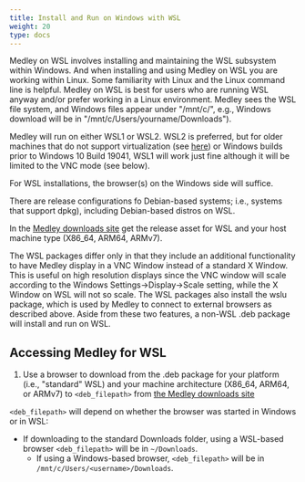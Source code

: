 ```yaml
---
title: Install and Run on Windows with WSL
weight: 20
type: docs
---
```



Medley on WSL involves installing and maintaining the WSL subsystem within Windows. And when installing and using Medley on WSL you are working within Linux. Some familiarity with Linux and the Linux command line is helpful.  Medley on WSL is best for users who are running WSL anyway and/or prefer working in a Linux environment. Medley sees the WSL file system, and Windows files appear under "/mnt/c/", e.g., Windows download will be in "/mnt/c/Users/yourname/Downloads").

Medley will run on either WSL1 or WSL2.  WSL2 is preferred, but for older machines that do not support virtualization (see 
[here](https://learn.microsoft.com/en-us/virtualization/hyper-v-on-windows/reference/hyper-v-requirements))
or Windows builds prior to Windows 10 Build 19041, WSL1 will work just fine although it will be limited to the VNC mode (see below).

For WSL installations, the browser(s) on the Windows side will suffice.

There are release configurations fo Debian-based systems; i.e., systems that support dpkg), including Debian-based distros on WSL.

In the [Medley downloads site](https://online.interlisp.org/downloads/medley_downloads.html) get the release asset for WSL and your host machine type (X86_64, ARM64, ARMv7).

The WSL packages differ only in 
that they include an additional functionality to have Medley display in a VNC Window
instead of a standard X Window.  This is useful on high resolution displays since
the VNC window will scale according to the Windows Settings->Display->Scale setting,
while the X Window on WSL will not so scale. The WSL packages also install the wslu
package, which is used by Medley to connect to external browsers as described above.
Aside from these two features, a non-WSL .deb package will install and run on WSL.

## Accessing Medley for WSL

1.  Use a browser to download from the .deb package for your platform (i.e., "standard" WSL) and your machine 	architecture (X86_64, ARM64, or ARMv7) to `<deb_filepath>` from [the Medley downloads site](https://online.interlisp.org/downloads/medley_downloads.html)
	
 `<deb_filepath>` will depend on whether the browser was started in Windows or in WSL:
 * If downloading to the standard Downloads folder, using a WSL-based browser `<deb_filepath>` will be in `~/Downloads`.  
	* If using a Windows-based browser, `<deb_filepath>` will be in `/mnt/c/Users/<username>/Downloads`.



